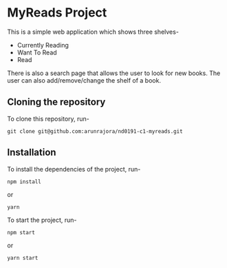 # MyReads Project

This is a simple web application which shows three shelves-
* Currently Reading
* Want To Read
* Read

There is also a search page that allows the user to look for new books. The user can also add/remove/change the shelf of a book.

## Cloning the repository

To clone this repository, run-
```
git clone git@github.com:arunrajora/nd0191-c1-myreads.git
```

## Installation

To install the dependencies of the project, run-
```
npm install
```
or
```
yarn
```

To start the project, run-
```
npm start
```
or
```
yarn start
```